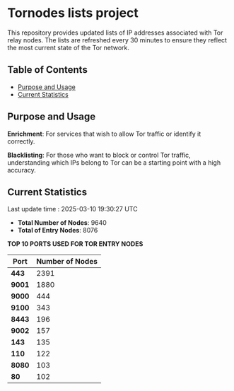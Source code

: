 # Tornodes lists project

This repository provides updated lists of IP addresses associated with Tor relay nodes. The lists are refreshed every 30 minutes to ensure they reflect the most current state of the Tor network.

## Table of Contents

- [Purpose and Usage](#purpose-and-usage)
- [Current Statistics](#current-statistics)


## Purpose and Usage

**Enrichment**: For services that wish to allow Tor traffic or identify it correctly.

**Blacklisting**: For those who want to block or control Tor traffic, understanding which IPs belong to Tor can be a starting point with a high accuracy.

## Current Statistics

Last update time : 2025-03-10 19:30:27 UTC

- **Total Number of Nodes**: 9640
- **Total of Entry Nodes**: 8076

**TOP 10 PORTS USED FOR TOR ENTRY NODES**

| **Port** | **Number of Nodes** |
|------|-----------------|
| **443**   | 2391  |
| **9001**   | 1880  |
| **9000**   | 444  |
| **9100**   | 343  |
| **8443**   | 196  |
| **9002**   | 157  |
| **143**   | 135  |
| **110**   | 122  |
| **8080**   | 103  |
| **80**   | 102  |


